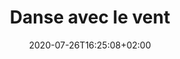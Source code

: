 ---
title: "Danse avec le vent"
date: 2020-07-26T16:25:08+02:00
draft: false
orientation: "Portrait"
imageName: "8.jpg"
weight: 8
dimensions: "60 x 80"
url: "/danse-avec-le-vent"
dimensions: "60 x 80"
technique: "Acrylique sur toile"
state: "A vendre"
---